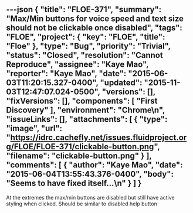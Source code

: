 ---json
{
  "title": "FLOE-371",
  "summary": "Max/Min buttons for voice speed and text size should not be clickable once disabled",
  "tags": "FLOE",
  "project": {
    "key": "FLOE",
    "title": "Floe"
  },
  "type": "Bug",
  "priority": "Trivial",
  "status": "Closed",
  "resolution": "Cannot Reproduce",
  "assignee": "Kaye Mao",
  "reporter": "Kaye Mao",
  "date": "2015-06-03T11:20:15.327-0400",
  "updated": "2015-11-03T12:47:07.024-0500",
  "versions": [],
  "fixVersions": [],
  "components": [
    "First Discovery"
  ],
  "environment": "Chrome\n",
  "issueLinks": [],
  "attachments": [
    {
      "type": "image",
      "url": "https://idrc.cachefly.net/issues.fluidproject.org/FLOE/FLOE-371/clickable-button.png",
      "filename": "clickable-button.png"
    }
  ],
  "comments": [
    {
      "author": "Kaye Mao",
      "date": "2015-06-04T13:55:43.376-0400",
      "body": "Seems to have fixed itself...\n"
    }
  ]
}
---
At the extremes the max/min buttons are disabled but still have active styling when clicked. Should be similar to disabled help button

        